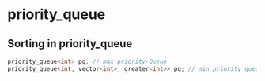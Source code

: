 # priority_queue

## Sorting in priority_queue
```cpp
priority_queue<int> pq; // max priority-Queue
priority_queue<int, vector<int>, greater<int>> pq; // min priority queue
```


